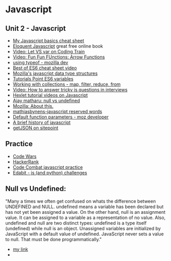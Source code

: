 # Javascript

## Unit 2 - Javascript
- [My Javascript basics cheat sheet](https://alannarisse.github.io/frontend_resources/javascript_basic_code)
- [Eloquent Javascript](http://eloquentjavascript.net/) great free online book
- [Video: Let VS var on Coding Train](https://www.youtube.com/watch?v=q8SHaDQdul0)
- [Video: Fun Fun FUnctions: Arrow Functions](https://www.youtube.com/watch?v=6sQDTgOqh-I)
- [using typeof - mozilla dev](https://developer.mozilla.org/en-US/docs/Web/JavaScript/Reference/Operators/typeof)
- [Best of ES6 cheat sheet video](https://www.youtube.com/watch?v=AfWYO8t7ed4)
- [Mozilla's javascript data type structures](https://developer.mozilla.org/en-US/docs/Web/JavaScript/Data_structures)
- [Tutorials Point ES6 variables](https://www.tutorialspoint.com/es6/es6_variables.htm)
- [Working with collections - map, filter, reduce, from](https://www.datchley.name/working-with-collections/)
- [Video: How to answer tricky js questions in interviews](https://www.youtube.com/watch?v=MY0UBGX2FtA)
- [Hexlet tutorial videos on Javascript](https://www.youtube.com/channel/UCBmKU1FHwhAoljWDORWgcRA/videos)
- [Ajay matharu: null vs undefined](http://www.ajaymatharu.com/javascript-difference-between-undefined-and-null/)
- [Mozilla: About this.](https://developer.mozilla.org/en-US/docs/Web/JavaScript/Reference/Operators/this)
- [mathiasbynens-javascript reserved words](https://mathiasbynens.be/notes/javascript-identifiers)
- [Default function parameters - moz developer](https://developer.mozilla.org/en-US/docs/Web/JavaScript/Reference/Functions/Default_parameters)
- [A brief history of javascript](https://www.youtube.com/watch?v=3-9fnjzmXWA)
- [getJSON on sitepoint](https://www.sitepoint.com/ajaxjquery-getjson-simple-example/)

## Practice
- [Code Wars](https://www.codewars.com)
- [HackerRank](https://www.hackerrank.com)
- [Code Combat javascript practice](https://codecombat.com)
- [Edabit - js (and python) challenges](https://edabit.com/explore)

## Null vs Undefined:
"Many a times we often get confused on whats the difference between UNDEFINED and NULL.
undefined means a variable has been declared but has not yet been assigned a value. On the other hand, null is an assignment value. It can be assigned to a variable as a representation of no value.
Also, undefined and null are two distinct types: undefined is a type itself (undefined) while null is an object.
Unassigned variables are initialized by JavaScript with a default value of undefined. JavaScript never sets a value to null. That must be done programmatically."





- [my link](http://mylink)
- 
























